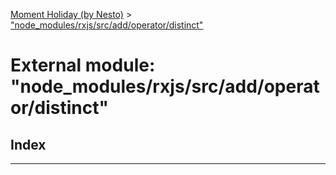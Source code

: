 [Moment Holiday (by Nesto)](../README.md) > ["node_modules/rxjs/src/add/operator/distinct"](../modules/_node_modules_rxjs_src_add_operator_distinct_.md)

# External module: "node_modules/rxjs/src/add/operator/distinct"

## Index

---

